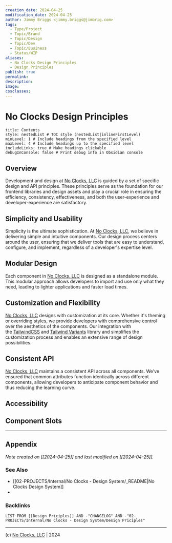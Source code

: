 ```yaml
---
creation_date: 2024-04-25
modification_date: 2024-04-25
author: Jimmy Briggs <jimmy.briggs@jimbrig.com>
tags:
  - Type/Project
  - Topic/Brand
  - Topic/Design
  - Topic/Dev
  - Topic/Business
  - Status/WIP
aliases:
  - No Clocks Design Principles
  - Design Principles
publish: true
permalink:
description:
image:
cssclasses:
---
```


# No Clocks Design Principles

```table-of-contents
title: Contents 
style: nestedList # TOC style (nestedList|inlineFirstLevel)
minLevel: 1 # Include headings from the specified level
maxLevel: 4 # Include headings up to the specified level
includeLinks: true # Make headings clickable
debugInConsole: false # Print debug info in Obsidian console
```

## Overview

Development and design at [No Clocks, LLC](https://github.com/noclocks) is guided by a set of specific design and API principles. These principles serve as the foundation for our frontend libraries and design assets and play a crucial role in ensuring the efficiency, consistency, effectiveness, and both the user-experience and developer-experience are satisfactory.

## Simplicity and Usability

Simplicity is the ultimate sophistication. At [No Clocks, LLC](https://github.com/noclocks), we believe in delivering simple and intuitive components. Our design process centers around the user, ensuring that we deliver tools that are easy to understand, configure, and implement, regardless of a developer's expertise level.

## Modular Design

Each component in [No Clocks, LLC](https://github.com/noclocks) is designed as a standalone module. This modular approach allows developers to import and use only what they need, leading to lighter applications and faster load times.

## Customization and Flexibility

[No Clocks, LLC](https://github.com/noclocks) designs with customization at its core. Whether it's theming or overriding styles, we provide developers with comprehensive control over the aesthetics of the components. Our integration with the [TailwindCSS](https://tailwindcss.com/) and [Tailwind Variants](https://tailwind-variants.org/) library and simplifies the customization process and enables an extensive range of design possibilities.

## Consistent API

[No Clocks, LLC](https://github.com/noclocks) maintains a consistent API across all components. We've ensured that common attributes function identically across different components, allowing developers to anticipate component behavior and thus reducing the learning curve.

## Accessibility



##  Component Slots

***

## Appendix

*Note created on [[2024-04-25]] and last modified on [[2024-04-25]].*

### See Also

- [[02-PROJECTS/Internal/No Clocks - Design System/_README|No Clocks Design System]]
- 


### Backlinks

```dataview
LIST FROM [[Design Priciples]] AND -"CHANGELOG" AND -"02-PROJECTS/Internal/No Clocks - Design System/Design Priciples"
```

***

(c) [No Clocks, LLC](https://github.com/noclocks) | 2024
